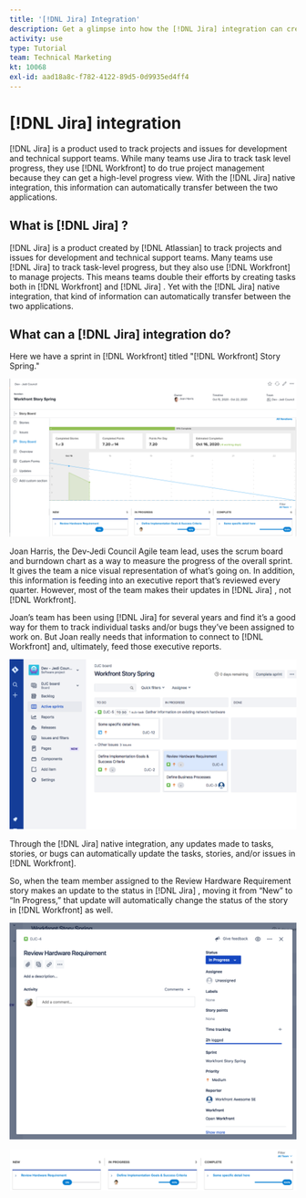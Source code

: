```yaml
---
title: '[!DNL Jira] Integration'
description: Get a glimpse into how the [!DNL Jira] integration can create visibility into what your team is doing.
activity: use
type: Tutorial
team: Technical Marketing
kt: 10068
exl-id: aad18a8c-f782-4122-89d5-0d9935ed4ff4
---
```

# [!DNL Jira]  integration

[!DNL Jira]  is a product used to track projects and issues for development and technical support teams. While many teams use Jira to track task level progress, they use [!DNL Workfront] to do true project management because they can get a high-level progress view. With the [!DNL Jira]  native integration, this information can automatically transfer between the two applications.

## What is [!DNL Jira] ?

[!DNL Jira]  is a product created by [!DNL Atlassian] to track projects and issues for development and technical support teams. Many teams use [!DNL Jira]  to track task-level progress, but they also use [!DNL Workfront] to manage projects. This means teams double their efforts by creating tasks both in [!DNL Workfront] and [!DNL Jira] . Yet with the [!DNL Jira]  native integration, that kind of information can automatically transfer between the two applications.

## What can a [!DNL Jira]  integration do?

Here we have a sprint in [!DNL Workfront] titled "[!DNL Workfront] Story Spring."

![Storyboard burndown chart](assets/Jira01.png)

Joan Harris, the Dev-Jedi Council Agile team lead, uses the scrum board and burndown chart as a way to measure the progress of the overall sprint. It gives the team a nice visual representation of what’s going on. In addition, this information is feeding into an executive report that’s reviewed every quarter. However, most of the team makes their updates in [!DNL Jira] , not [!DNL Workfront].

Joan’s team has been using [!DNL Jira]  for several years and find it’s a good way for them to track individual tasks and/or bugs they’ve been assigned to work on. But Joan really needs that information to connect to [!DNL Workfront] and, ultimately, feed those executive reports.

![Jira Storyboard](assets/Jira02.png)

Through the [!DNL Jira]  native integration, any updates made to tasks, stories, or bugs can automatically update the tasks, stories, and/or issues in [!DNL Workfront].

So, when the team member assigned to the Review Hardware Requirement story makes an update to the status in [!DNL Jira] , moving it from “New” to “In Progress,” that update will automatically change the status of the story in [!DNL Workfront] as well.

![Jira status page](assets/Jira03.png)

![Status columns](assets/Jira04.png)
